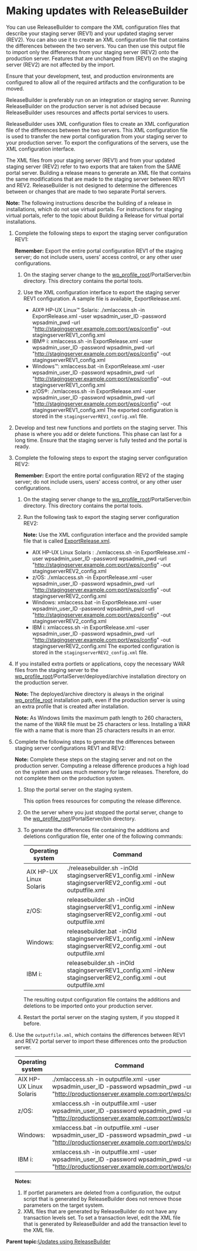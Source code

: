 # Making updates with ReleaseBuilder 

You can use ReleaseBuilder to compare the XML configuration files that describe your staging server \(REV1\) and your updated staging server \(REV2\). You can also use it to create an XML configuration file that contains the differences between the two servers. You can then use this output file to import only the differences from your staging server \(REV2\) onto the production server. Features that are unchanged from \(REV1\) on the staging server \(REV2\) are not affected by the import.

Ensure that your development, test, and production environments are configured to allow all of the required artifacts and the configuration to be moved.

ReleaseBuilder is preferably run on an integration or staging server. Running ReleaseBuilder on the production server is not advised because ReleaseBuilder uses resources and affects portal services to users.

ReleaseBuilder uses XML configuration files to create an XML configuration file of the differences between the two servers. This XML configuration file is used to transfer the new portal configuration from your staging server to your production server. To export the configurations of the servers, use the XML configuration interface.

The XML files from your staging server \(REV1\) and from your updated staging server \(REV2\) refer to two exports that are taken from the SAME portal server. Building a release means to generate an XML file that contains the same modifications that are made to the staging server between REV1 and REV2. ReleaseBuilder is not designed to determine the differences between or changes that are made to two separate Portal servers.

**Note:** The following instructions describe the building of a release in installations, which do not use virtual portals. For instructions for staging virtual portals, refer to the topic about Building a Release for virtual portal installations.

1.  Complete the following steps to export the staging server configuration REV1:

    **Remember:** Export the entire portal configuration REV1 of the staging server; do not include users, users' access control, or any other user configurations.

    1.  On the staging server change to the [wp\_profile\_root](../reference/wpsdirstr.md#wp_profile_root)/PortalServer/bin directory. This directory contains the portal tools.

    2.  Use the XML configuration interface to export the staging server REV1 configuration. A sample file is available, ExportRelease.xml.

        -   AIX® HP-UX Linux™ Solaris: ./xmlaccess.sh -in ExportRelease.xml -user wpsadmin\_user\_ID -password wpsadmin\_pwd -url "http://stagingserver.example.com:port/wps/config" -out stagingserverREV1\_config.xml
        -   IBM® i: xmlaccess.sh -in ExportRelease.xml -user wpsadmin\_user\_ID -password wpsadmin\_pwd -url "http://stagingserver.example.com:port/wps/config" -out stagingserverREV1\_config.xml
        -   Windows™: xmlaccess.bat -in ExportRelease.xml -user wpsadmin\_user\_ID -password wpsadmin\_pwd -url "http://stagingserver.example.com:port/wps/config" -out stagingserverREV1\_config.xml
        -   z/OS®: ./xmlaccess.sh -in ExportRelease.xml -user wpsadmin\_user\_ID -password wpsadmin\_pwd -url "http://stagingserver.example.com:port/wps/config" -out stagingserverREV1\_config.xml
        The exported configuration is stored in the `stagingserverREV1_config.xml` file.

2.  Develop and test new functions and portlets on the staging server. This phase is where you add or delete functions. This phase can last for a long time. Ensure that the staging server is fully tested and the portal is ready.

3.  Complete the following steps to export the staging server configuration REV2:

    **Remember:** Export the entire portal configuration REV2 of the staging server; do not include users, users' access control, or any other user configurations.

    1.  On the staging server change to the [wp\_profile\_root](../reference/wpsdirstr.md#wp_profile_root)/PortalServer/bin directory. This directory contains the portal tools.

    2.  Run the following task to export the staging server configuration REV2:

        **Note:** Use the XML configuration interface and the provided sample file that is called [ExportRelease.xml](../admin-system/admxmsmp.md).

        -   AIX HP-UX Linux Solaris : ./xmlaccess.sh -in ExportRelease.xml -user wpsadmin\_user\_ID -password wpsadmin\_pwd -url "http://stagingserver.example.com:port/wps/config" -out stagingserverREV2\_config.xml
        -   z/OS: ./xmlaccess.sh -in ExportRelease.xml -user wpsadmin\_user\_ID -password wpsadmin\_pwd -url "http://stagingserver.example.com:port/wps/config" -out stagingserverREV2\_config.xml
        -   Windows: xmlaccess.bat -in ExportRelease.xml -user wpsadmin\_user\_ID -password wpsadmin\_pwd -url "http://stagingserver.example.com:port/wps/config" -out stagingserverREV2\_config.xml
        -   IBM i: xmlaccess.sh -in ExportRelease.xml -user wpsadmin\_user\_ID -password wpsadmin\_pwd -url "http://stagingserver.example.com:port/wps/config" -out stagingserverREV2\_config.xml
        The exported configuration is stored in the `stagingserverREV2_config.xml` file.

4.  If you installed extra portlets or applications, copy the necessary WAR files from the staging server to the [wp\_profile\_root](../reference/wpsdirstr.md#wp_profile_root)/PortalServer/deployed/archive installation directory on the production server.

    **Note:** The deployed/archive directory is always in the original [wp\_profile\_root](../reference/wpsdirstr.md#wp_profile_root) installation path, even if the production server is using an extra profile that is created after installation.

    **Note:** As Windows limits the maximum path length to 260 characters, the name of the WAR file must be 25 characters or less. Installing a WAR file with a name that is more than 25 characters results in an error.

5.  Complete the following steps to generate the differences between staging server configurations REV1 and REV2:

    **Note:** Complete these steps on the staging server and not on the production server. Computing a release difference produces a high load on the system and uses much memory for large releases. Therefore, do not complete them on the production system.

    1.  Stop the portal server on the staging system.

        This option frees resources for computing the release difference.

    2.  On the server where you just stopped the portal server, change to the [wp\_profile\_root](../reference/wpsdirstr.md#wp_profile_root)/PortalServer/bin directory.

    3.  To generate the differences file containing the additions and deletions configuration file, enter one of the following commands:

        |Operating system|Command|
        |----------------|-------|
        |AIX HP-UX Linux Solaris|./releasebuilder.sh -inOld stagingserverREV1\_config.xml -inNew stagingserverREV2\_config.xml -out outputfile.xml|
        |z/OS:|releasebuilder.sh -inOld stagingserverREV1\_config.xml -inNew stagingserverREV2\_config.xml -out outputfile.xml|
        |Windows:|releasebuilder.bat -inOld stagingserverREV1\_config.xml -inNew stagingserverREV2\_config.xml -out outputfile.xml|
        |IBM i:|releasebuilder.sh -inOld stagingserverREV1\_config.xml -inNew stagingserverREV2\_config.xml -out outputfile.xml|

        The resulting output configuration file contains the additions and deletions to be imported onto your production server.

    4.  Restart the portal server on the staging system, if you stopped it before.

6.  Use the `outputfile.xml`, which contains the differences between REV1 and REV2 portal server to import these differences onto the production server.

    |Operating system|Command|
    |----------------|-------|
    |AIX HP-UX Linux Solaris|./xmlaccess.sh -in outputfile.xml -user wpsadmin\_user\_ID -password wpsadmin\_pwd -url "http://productionserver.example.com:port/wps/config"|
    |z/OS:|xmlaccess.sh -in outputfile.xml -user wpsadmin\_user\_ID -password wpsadmin\_pwd -url "http://productionserver.example.com:port/wps/config"|
    |Windows:|xmlaccess.bat -in outputfile.xml -user wpsadmin\_user\_ID -password wpsadmin\_pwd -url "http://productionserver.example.com:port/wps/config"|
    |IBM i:|xmlaccess.sh -in outputfile.xml -user wpsadmin\_user\_ID -password wpsadmin\_pwd -url "http://productionserver.example.com:port/wps/config"|

    **Notes:**

    1.  If portlet parameters are deleted from a configuration, the output script that is generated by ReleaseBuilder does not remove those parameters on the target system.
    2.  XML files that are generated by ReleaseBuilder do not have any transaction levels set. To set a transaction level, edit the XML file that is generated by ReleaseBuilder and add the transaction level to the XML file.

**Parent topic:**[Updates using ReleaseBuilder](../deploy/dep_up_rb.md)

